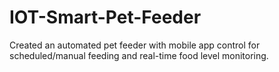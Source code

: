 # IOT-Smart-Pet-Feeder
Created an automated pet feeder with mobile app control for scheduled/manual feeding and real-time food level monitoring.
